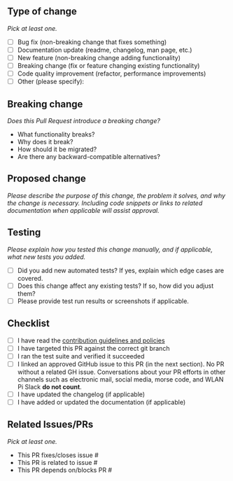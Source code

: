 ## Type of change 

*Pick at least one.*

* [ ] Bug fix (non-breaking change that fixes something)
* [ ] Documentation update (readme, changelog, man page, etc.)
* [ ] New feature (non-breaking change adding functionality)
* [ ] Breaking change (fix or feature changing existing functionality)
* [ ] Code quality improvement (refactor, performance improvements)
* [ ] Other (please specify):

## Breaking change

*Does this Pull Request introduce a breaking change?* 

- What functionality breaks?
- Why does it break?
- How should it be migrated?  
- Are there any backward-compatible alternatives?

## Proposed change

*Please describe the purpose of this change, the problem it solves, and why the change is necessary. Including code snippets or links to related documentation when applicable will assist approval.*



## Testing

*Please explain how you tested this change manually, and if applicable, what new tests you added.*

- [ ] Did you add new automated tests? If yes, explain which edge cases are covered.
- [ ] Does this change affect any existing tests? If so, how did you adjust them?
- [ ] Please provide test run results or screenshots if applicable.

## Checklist

* [ ] I have read the [contribution guidelines and policies](https://github.com/WLAN-Pi/.github/blob/main/docs/contributing.md)
* [ ] I have targeted this PR against the correct git branch
* [ ] I ran the test suite and verified it succeeded
* [ ] I linked an approved GitHub issue to this PR (in the next section). No PR without a related GH issue. Conversations about your PR efforts in other channels such as electronic mail, social media, morse code, and WLAN Pi Slack **do not count**.
* [ ] I have updated the changelog (if applicable)
* [ ] I have added or updated the documentation (if applicable)

## Related Issues/PRs

*Pick at least one.*

- This PR fixes/closes issue #
- This PR is related to issue #
- This PR depends on/blocks PR #